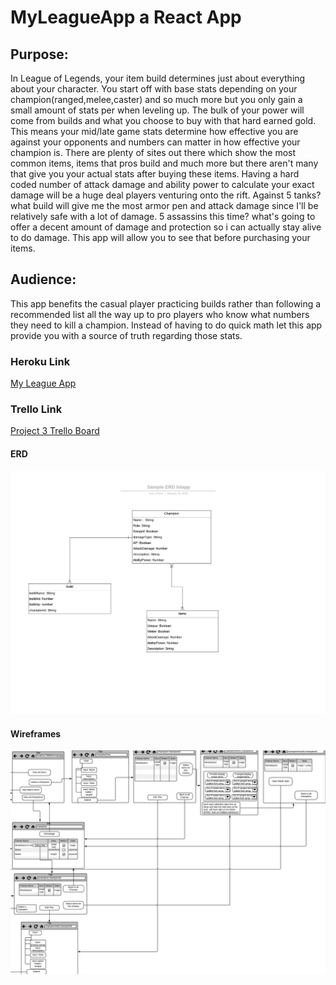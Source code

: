 # MyLeagueApp a React App
## Purpose:
In League of Legends, your item build determines just about everything about your character. You start off with base stats depending on your champion(ranged,melee,caster) and so much more but you only gain a small amount of stats per when leveling up. The bulk of your power will come from builds and what you choose to buy with that hard earned gold. This means your mid/late game stats determine how effective you are against your opponents and numbers can matter in how effective your champion is. There are plenty of sites out there which show the most common items,  items that pros build and much more but there aren't many that give you your actual stats after buying these items. Having a hard coded number of attack damage and ability power to calculate your exact damage will be a huge deal players venturing onto the rift. Against 5 tanks? what build will give me the most armor pen and attack damage since I'll be relatively safe with a lot of damage. 5 assassins this time? what's going to offer a decent amount of damage and protection so i can actually stay alive to do damage. This app will allow you to see that before purchasing your items. 
## Audience: 
This app benefits the casual player practicing builds rather than following a recommended list all the way up to pro players who know what numbers they need to kill a champion. Instead of having to do quick math let this app provide you with a source of truth regarding those stats.
### Heroku Link
[My League App](https://limitless-reaches-52337.herokuapp.com/ )
### Trello Link
[Project 3 Trello Board](https://trello.com/b/aqE0pNyh/project-3)
#### ERD
![Project 3 ERD image](https://github.com/epenn92/Project-3/blob/master/images/project3ERD.png "ERD image ")
#### Wireframes
![Project 3 Wireframes](https://github.com/epenn92/Project-3/blob/master/images/project3Wireframe.png "Wireframe Image")